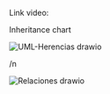 Link video:

Inheritance chart

![UML-Herencias drawio](https://github.com/user-attachments/assets/7b546d0b-47d5-4c82-b4ed-d6d211d454fc)

/n

![Relaciones drawio](https://github.com/user-attachments/assets/a0dc8567-1e9d-4fa8-96c4-94ca95f99c6a)
